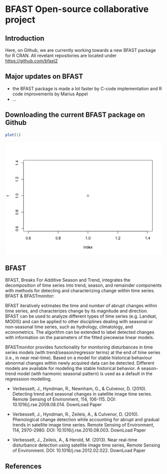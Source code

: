 BFAST Open-source collaborative project
================

## Introduction

Here, on Github, we are currently working towards a new BFAST package
for R CRAN. All revelant repositories are located under
<https://github.com/bfast2>

## Major updates on BFAST

  - the BFAST package is made a lot faster by C-code implementation and
    R code improvements by Marius Appel
  - …

## Downloading the current BFAST package on Github

``` r
plot(1)
```

![](index_files/figure-gfm/unnamed-chunk-2-1.png)<!-- -->

## BFAST

BFAST, Breaks For Additive Season and Trend, integrates the
decomposition of time series into trend, season, and remainder
components with methods for detecting and characterizing change within
time series. BFAST & BFASTmonitor:

BFAST iteratively estimates the time and number of abrupt changes within
time series, and characterizes change by its magnitude and direction.
BFAST can be used to analyze different types of time series
(e.g. Landsat, MODIS) and can be applied to other disciplines dealing
with seasonal or non-seasonal time series, such as hydrology,
climatology, and econometrics. The algorithm can be extended to label
detected changes with information on the parameters of the fitted
piecewise linear models.

BFASTmonitor provides functionality for monitoring disturbances in time
series models (with trend/season/regressor terms) at the end of time
series (i.e., in near real-time). Based on a model for stable historical
behaviour abnormal changes within newly acquired data can be detected.
Different models are available for modeling the stable historical
behavior. A season-trend model (with harmonic seasonal pattern) is used
as a default in the regresssion modelling.

  - Verbesselt, J., Hyndman, R., Newnham, G., & Culvenor, D. (2010).
    Detecting trend and seasonal changes in satellite image time series.
    Remote Sensing of Environment, 114, 106-115. DOI:
    10.1016/j.rse.2009.08.014. DownLoad Paper

  - Verbesselt, J., Hyndman, R., Zeileis, A., & Culvenor, D. (2010).
    Phenological change detection while accounting for abrupt and
    gradual trends in satellite image time series. Remote Sensing of
    Environment, 114, 2970-2980. DOI: 10.1016/j.rse.2010.08.003.
    DownLoad Paper

  - Verbesselt, J., Zeileis, A., & Herold, M. (2013). Near real-time
    disturbance detection using satellite image time series, Remote
    Sensing of Environment. DOI: 10.1016/j.rse.2012.02.022. DownLoad
    Paper

## References
